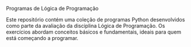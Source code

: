 Programas de Lógica de Programação


Este repositório contém uma coleção de programas Python desenvolvidos como parte da avaliação da disciplina Lógica de Programação. Os exercícios abordam conceitos básicos e fundamentais, ideais para quem está começando a programar.
